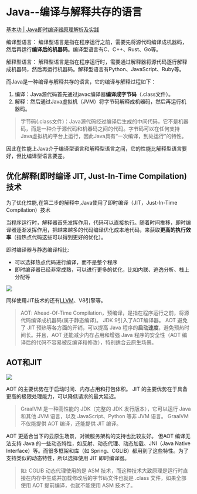 # Java--编译与解释共存的语言

[基本功 | Java即时编译器原理解析及实践](https://tech.meituan.com/2020/10/22/java-jit-practice-in-meituan.html)

编译型语言：
编译型语言是指在程序运行之前，需要先将源代码编译成机器码，然后再运行**编译后的机器码**。编译型语言有C、C++、Rust、Go等。

解释型语言：
解释型语言是指在程序运行时，需要通过解释器将源代码逐行解释成机器码，然后再运行机器码。解释型语言有Python、JavaScript、Ruby等。

而Java是一种编译与解释共存的语言，它的编译与解释过程如下：

1. 编译：Java源代码首先通过javac编译器**编译成字节码**（.class文件）。
2. 解释：然后通过Java虚拟机（JVM）将字节码解释成机器码，然后再运行机器码。

> 字节码(.class文件)：Java源代码经过编译后生成的中间代码，它不是机器码，而是一种介于源代码和机器码之间的代码。字节码可以在任何支持Java虚拟机的平台上运行，因此Java具有“一次编译，到处运行”的特性。

因此在性能上Java介于编译型语言和解释型语言之间，它的性能比解释型语言要好，但比编译型语言要差。

## 优化解释(即时编译 JIT, Just-In-Time Compilation)技术

为了优化性能,在第二步的解释中,Java使用了即时编译（JIT，Just-In-Time Compilation）技术

当程序运行时，解释器首先发挥作用，代码可以直接执行。随着时间推移，即时编译器逐渐发挥作用，把越来越多的代码编译优化成本地代码，来获取**更高的执行效率**（指热点代码这些可以得到更好的优化）。

即时编译器与静态编译相比:
- 可以选择热点代码进行编译，而不是整个程序
- 即时编译器已经非常成熟，可以进行更多的优化，比如内联、逃逸分析、栈上分配等

![](img/Java基础/Java程序变为机器码.png)


同样使用JIT技术的还有[LLVM](https://zh.wikipedia.org/zh-cn/LLVM)、V8引擎等。


> AOT: Ahead-Of-Time Compilation，预编译，是指在程序运行之前，将源代码编译成机器码(属于静态编译)。
> JDK 9引入了AOT编译器。
> AOT 避免了 JIT 预热等各方面的开销，可以提高 Java 程序的**启动速度**，避免预热时间长。并且，AOT 还能减少内存占用和增强 Java 程序的安全性（AOT 编译后的代码不容易被反编译和修改），特别适合云原生场景。

## AOT和JIT
![](img/Java基础/JITvsAOT.png)

AOT 的主要优势在于启动时间、内存占用和打包体积。
JIT 的主要优势在于具备更高的极限处理能力，可以降低请求的最大延迟。
> GraalVM 是一种高性能的 JDK（完整的 JDK 发行版本），它可以运行 Java 和其他 JVM 语言，以及 JavaScript、Python 等非 JVM 语言。 GraalVM 不仅能提供 AOT 编译，还能提供 JIT 编译。

AOT 更适合当下的云原生场景，对微服务架构的支持也比较友好。
但AOT 编译无法支持 Java 的一些动态特性，如反射、动态代理、动态加载、JNI（Java Native Interface）等。而很多框架和库（如 Spring、CGLIB）都用到了这些特性。为了支持类似的动态特性，所以选择使用 JIT 即时编译器。

> 如: CGLIB 动态代理使用的是 ASM 技术，而这种技术大致原理是运行时直接在内存中生成并加载修改后的字节码文件也就是 .class 文件，如果全部使用 AOT 提前编译，也就不能使用 ASM 技术了。

